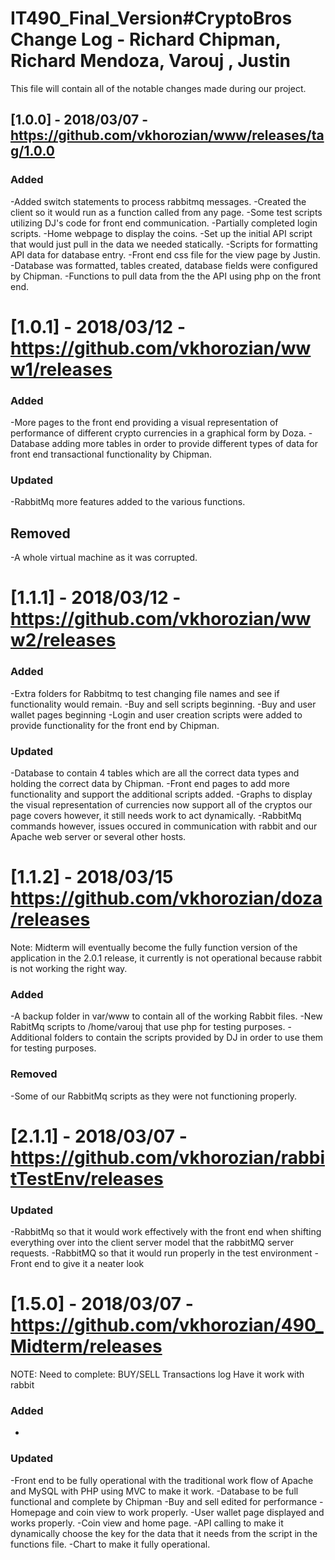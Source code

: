 # IT490_Final_Version#CryptoBros Change Log - Richard Chipman, Richard Mendoza, Varouj , Justin 
This file will contain all of the notable changes made during our project.

## [1.0.0] - 2018/03/07 - https://github.com/vkhorozian/www/releases/tag/1.0.0

### Added
-Added switch statements to process rabbitmq messages.
-Created the client so it would run as a function called from any page.
-Some test scripts utilizing DJ's code for front end communication.
-Partially completed login scripts.
-Home webpage to display the coins.
-Set up the initial API script that would just pull in the data we needed statically.
-Scripts for formatting API data for database entry.
-Front end css file for the view page by Justin.
-Database was formatted, tables created, database fields were configured by Chipman.
-Functions to pull data from the the API using php on the front end.


# [1.0.1] - 2018/03/12 -https://github.com/vkhorozian/www1/releases

### Added
-More pages to the front end providing a visual representation of performance of different crypto currencies in a graphical form by Doza.
-Database adding more tables in order to provide different types of data for front end transactional functionality by Chipman. 

### Updated
-RabbitMq more features added to the various functions.

## Removed
-A whole virtual machine as it was corrupted.


# [1.1.1] - 2018/03/12 - https://github.com/vkhorozian/www2/releases
### Added
-Extra folders for Rabbitmq to test changing file names and see if functionality would remain.
-Buy and sell scripts beginning.
-Buy and user wallet pages beginning
-Login and user creation scripts were added to provide functionality for the front end by Chipman.

### Updated
-Database to contain 4 tables which are all the correct data types and holding the correct data by Chipman.
-Front end pages to add more functionality and support the additional scripts added.
-Graphs to display the visual representation of currencies now support all of the cryptos our page covers however, it still needs work to act dynamically.
-RabbitMq commands however, issues occured in communication with rabbit and our Apache web server or several other hosts.


# [1.1.2] - 2018/03/15 https://github.com/vkhorozian/doza/releases

Note: Midterm will eventually become the fully function version of the application in the 2.0.1 release, it currently is not operational because rabbit is not working the right way.

### Added
-A backup folder in var/www to contain all of the working Rabbit files.
-New RabitMq scripts to /home/varouj that use php for testing purposes.
-Additional folders to contain the scripts provided by DJ in order to use them for testing purposes.
### Removed
-Some of our RabbitMq scripts as they were not functioning properly.


# [2.1.1] - 2018/03/07 - https://github.com/vkhorozian/rabbitTestEnv/releases

### Updated
-RabbitMq so that it would work effectively with the front end when shifting everything over into the client server model that the rabbitMQ server requests.
-RabbitMQ so that it would run properly in the test environment
-Front end to give it a neater look


# [1.5.0] - 2018/03/07 - https://github.com/vkhorozian/490_Midterm/releases

NOTE:
Need to complete:
BUY/SELL
Transactions log
Have it work with rabbit

### Added
-

### Updated
-Front end to be fully operational with the traditional work flow of Apache and MySQL with PHP using MVC to make it work.
-Database to be full functional and complete by Chipman
-Buy and sell edited for performance
-Homepage and coin view to work properly.
-User wallet page displayed and works properly.
-Coin view and home page.
-API calling to make it dynamically choose the key for the data that it needs from the script in the functions file. 
-Chart to make it fully operational.



